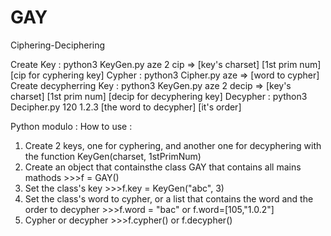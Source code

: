 # GAY
Ciphering-Deciphering

Create Key : python3 KeyGen.py aze 2 cip => [key's charset] [1st prim num] [cip for cyphering key]
Cypher : python3 Cipher.py aze => [word to cypher]
Create decypherring Key : python3 KeyGen.py aze 2 decip => [key's charset] [1st prim num] [decip for decyphering key]
Decypher : python3 Decipher.py 120 1.2.3 [the word to decypher] [it's order] 


Python modulo :
How to use :
 1) Create 2 keys, one for cyphering, and another one for decyphering with the function KeyGen(charset, 1stPrimNum)
 2) Create an object that containsthe class GAY that contains all mains mathods >>>f = GAY()
 3) Set the class's key >>>f.key = KeyGen("abc", 3)
 4) Set the class's word to cypher, or a list that contains the word and the order to decypher >>>f.word = "bac" or f.word=[105,"1.0.2"]
 5) Cypher or decypher >>>f.cypher() or f.decypher()
